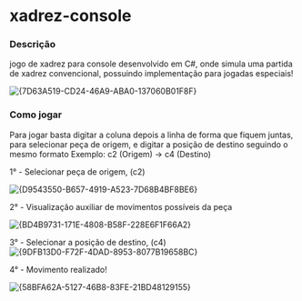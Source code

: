 # xadrez-console

### Descrição

jogo de xadrez para console desenvolvido em C#, onde simula uma partida de xadrez convencional, possuindo implementação para jogadas especiais!

![{7D63A519-CD24-46A9-ABA0-137060B01F8F}](https://github.com/user-attachments/assets/368009ff-0882-490c-849b-b9317ce8d695)

### Como jogar

Para jogar basta digitar a coluna depois a linha de forma que fiquem juntas, para selecionar peça de origem, e digitar a posição de destino seguindo o mesmo formato
Exemplo: c2 (Origem) -> c4 (Destino)

1° - Selecionar peça de origem, (c2)

![{D9543550-B657-4919-A523-7D68B4BF8BE6}](https://github.com/user-attachments/assets/4eb88ec2-5abf-4208-a863-f5d270d748e1)

2° - Visualização auxiliar de movimentos possíveis da peça

![{BD4B9731-171E-4808-B58F-228E6F1F66A2}](https://github.com/user-attachments/assets/eda24d75-184d-4611-8c5e-58a2cea0f8e6)

3° - Selecionar a posição de destino, (c4)
![{9DFB13D0-F72F-4DAD-8953-8077B19658BC}](https://github.com/user-attachments/assets/139cfabc-8fae-4dbe-ae37-6a676b419815)

4° - Movimento realizado!

![{58BFA62A-5127-46B8-83FE-21BD48129155}](https://github.com/user-attachments/assets/25af04af-459f-4178-a37f-d88e8c61685b)



